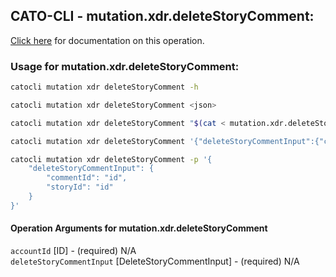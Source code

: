 
## CATO-CLI - mutation.xdr.deleteStoryComment:
[Click here](https://api.catonetworks.com/documentation/#mutation-mutation.xdr.deleteStoryComment) for documentation on this operation.

### Usage for mutation.xdr.deleteStoryComment:

```bash
catocli mutation xdr deleteStoryComment -h

catocli mutation xdr deleteStoryComment <json>

catocli mutation xdr deleteStoryComment "$(cat < mutation.xdr.deleteStoryComment.json)"

catocli mutation xdr deleteStoryComment '{"deleteStoryCommentInput":{"commentId":"id","storyId":"id"}}'

catocli mutation xdr deleteStoryComment -p '{
    "deleteStoryCommentInput": {
        "commentId": "id",
        "storyId": "id"
    }
}'
```

#### Operation Arguments for mutation.xdr.deleteStoryComment ####

`accountId` [ID] - (required) N/A    
`deleteStoryCommentInput` [DeleteStoryCommentInput] - (required) N/A    
